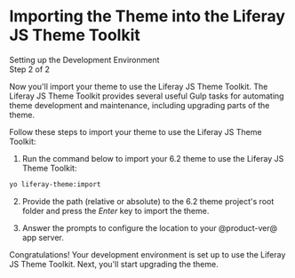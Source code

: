# Importing the Theme into the Liferay JS Theme Toolkit

<div class="learn-path-step">
    <p>Setting up the Development Environment<br>Step 2 of 2</p>
</div>

Now you'll import your theme to use the Liferay JS Theme Toolkit. The Liferay JS 
Theme Toolkit provides several useful Gulp tasks for automating theme 
development and maintenance, including upgrading parts of the theme. 

Follow these steps to import your theme to use the Liferay JS Theme Toolkit:

1.  Run the command below to import your 6.2 theme to use the Liferay JS Theme 
    Toolkit:

```bash
yo liferay-theme:import
```

2.  Provide the path (relative or absolute) to the 6.2 theme project's root 
    folder and press the *Enter* key to import the theme.

3.  Answer the prompts to configure the location to your @product-ver@ app 
    server.

Congratulations! Your development environment is set up to use the Liferay JS 
Theme Toolkit. Next, you'll start upgrading the theme. 
